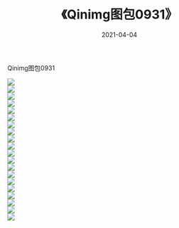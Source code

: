 ﻿---
layout: post
title:  《Qinimg图包0931》
date:   2021-04-04
img: http://imgx.orgx.ga/Qinimg图包/Qinimg图包0931/000.jpg
categories: [美女, 清纯, 唯美]
---

Qinimg图包0931

 ![](http://imgx.orgx.ga/Qinimg图包/Qinimg图包0931/001.jpg) <br>![](http://imgx.orgx.ga/Qinimg图包/Qinimg图包0931/002.jpg) <br>![](http://imgx.orgx.ga/Qinimg图包/Qinimg图包0931/003.jpg) <br>![](http://imgx.orgx.ga/Qinimg图包/Qinimg图包0931/004.jpg) <br>![](http://imgx.orgx.ga/Qinimg图包/Qinimg图包0931/005.jpg) <br>![](http://imgx.orgx.ga/Qinimg图包/Qinimg图包0931/006.jpg) <br>![](http://imgx.orgx.ga/Qinimg图包/Qinimg图包0931/007.jpg) <br>![](http://imgx.orgx.ga/Qinimg图包/Qinimg图包0931/008.jpg) <br>![](http://imgx.orgx.ga/Qinimg图包/Qinimg图包0931/009.jpg) <br>![](http://imgx.orgx.ga/Qinimg图包/Qinimg图包0931/010.jpg) <br>![](http://imgx.orgx.ga/Qinimg图包/Qinimg图包0931/011.jpg) <br>![](http://imgx.orgx.ga/Qinimg图包/Qinimg图包0931/012.jpg) <br>![](http://imgx.orgx.ga/Qinimg图包/Qinimg图包0931/013.jpg) <br>![](http://imgx.orgx.ga/Qinimg图包/Qinimg图包0931/014.jpg) <br>![](http://imgx.orgx.ga/Qinimg图包/Qinimg图包0931/015.jpg) <br>![](http://imgx.orgx.ga/Qinimg图包/Qinimg图包0931/016.jpg) <br>![](http://imgx.orgx.ga/Qinimg图包/Qinimg图包0931/017.jpg) <br>![](http://imgx.orgx.ga/Qinimg图包/Qinimg图包0931/018.jpg) <br>![](http://imgx.orgx.ga/Qinimg图包/Qinimg图包0931/019.jpg) <br>![](http://imgx.orgx.ga/Qinimg图包/Qinimg图包0931/020.jpg) <br>